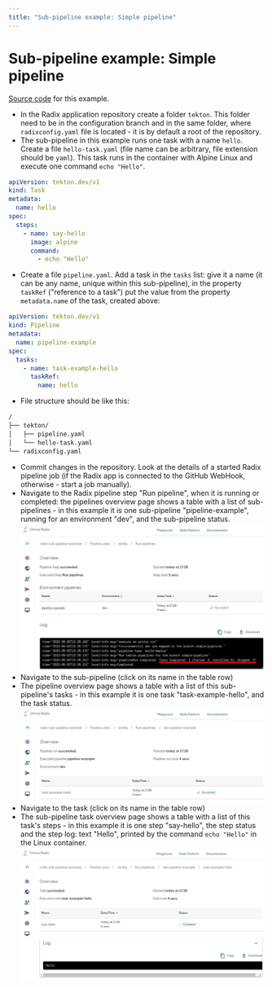 ```yaml
---
title: "Sub-pipeline example: Simple pipeline"
---
```


# Sub-pipeline example: Simple pipeline

[Source code](https://github.com/equinor/radix-sub-pipeline-example/tree/simple-pipeline) for this example.

* In the Radix application repository create a folder `tekton`. This folder need to be in the configuration branch and in the same folder, where `radixconfig.yaml` file is located - it is by default a root of the repository.
* The sub-pipeline in this example runs one task with a name `hello`. Create a file `hello-task.yaml` (file name can be arbitrary, file extension should be `yaml`). This task runs in the container with Alpine Linux and execute one command `echo "Hello"`.

```yaml
apiVersion: tekton.dev/v1
kind: Task
metadata:
  name: hello
spec:
  steps:
    - name: say-hello
      image: alpine
      command:
        - echo "Hello"
```

* Create a file `pipeline.yaml`. Add a task in the `tasks` list: give it a name (it can be any name, unique within this sub-pipeline), in the property `taskRef` ("reference to a task") put the value from the property `metadata.name` of the task, created above:

```yaml
apiVersion: tekton.dev/v1
kind: Pipeline
metadata:
  name: pipeline-example
spec:
  tasks:
    - name: task-example-hello
      taskRef:
        name: hello
```

* File structure should be like this:

```sh
/
├── tekton/
│   ├── pipeline.yaml
│   └── hello-task.yaml
└── radixconfig.yaml
```

* Commit changes in the repository. Look at the details of a started Radix pipeline job (if the Radix app is connected to the GitHub WebHook, otherwise - start a job manually).
* Navigate to the Radix pipeline step "Run pipeline", when it is running or completed: the pipelines overview page shows a table with a list of sub-pipelines - in this example it is one sub-pipeline "pipeline-example", running for an environment "dev", and the sub-pipeline status.
 ![Sub-pipeline list](./example-simple-pipeline-pipelines.jpg "Sub-pipeline list")
* Navigate to the sub-pipeline (click on its name in the table row)
* The pipeline overview page shows a table with a list of this sub-pipeline's tasks - in this example it is one task "task-example-hello", and the task status.
  ![Sub-pipeline tasks](./example-simple-pipeline-tasks.jpg "Sub-pipeline tasks")
* Navigate to the task (click on its name in the table row)
* The sub-pipeline task overview page shows a table with a list of this task's steps - in this example it is one step "say-hello", the step status and the step log: text "Hello", printed by the command `echo "Hello"` in the Linux container.
  ![Sub-pipeline task steps](./example-simple-pipeline-task.jpg "Sub-pipeline task steps")
